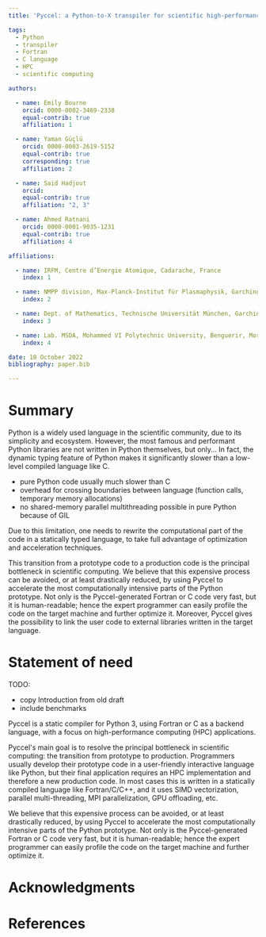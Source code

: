 ```yaml
---
title: 'Pyccel: a Python-to-X transpiler for scientific high-performance computing'

tags:
  - Python
  - transpiler
  - Fortran
  - C language
  - HPC
  - scientific computing

authors:

  - name: Emily Bourne
    orcid: 0000-0002-3469-2338
    equal-contrib: true
    affiliation: 1

  - name: Yaman Güçlü
    orcid: 0000-0003-2619-5152
    equal-contrib: true
    corresponding: true
    affiliation: 2

  - name: Said Hadjout
    orcid:
    equal-contrib: true
    affiliation: "2, 3"

  - name: Ahmed Ratnani
    orcid: 0000-0001-9035-1231
    equal-contrib: true
    affiliation: 4

affiliations:

  - name: IRFM, Centre d’Energie Atomique, Cadarache, France
    index: 1

  - name: NMPP division, Max-Planck-Institut für Plasmaphysik, Garching bei München, Germany
    index: 2

  - name: Dept. of Mathematics, Technische Universität München, Garching bei München, Germany
    index: 3

  - name: Lab. MSDA, Mohammed VI Polytechnic University, Benguerir, Morocco
    index: 4

date: 10 October 2022
bibliography: paper.bib

---
```


# Summary

Python is a widely used language in the scientific community, due to its simplicity and ecosystem.
However, the most famous and performant Python libraries are not written in Python themselves, but only...
In fact, the dynamic typing feature of Python makes it significantly slower than a low-level compiled language like C.

- pure Python code usually much slower than C
- overhead for crossing boundaries between language (function calls, temporary memory allocations)
- no shared-memory parallel multithreading possible in pure Python because of GIL

Due to this limitation, one needs to rewrite the computational part of the code in a statically typed language, to take full advantage of optimization and acceleration techniques.

This transition from a prototype code to a production code is the principal bottleneck in scientific computing.
We believe that this expensive process can be avoided, or at least drastically reduced, by using Pyccel to accelerate the most computationally intensive parts of the Python prototype.
Not only is the Pyccel-generated Fortran or C code very fast, but it is human-readable; hence the expert programmer can easily profile the code on the target machine and further optimize it.
Moreover, Pyccel gives the possibility to link the user code to external libraries written in the target language.

# Statement of need

TODO:
- copy Introduction from old draft
- include benchmarks

Pyccel is a static compiler for Python 3, using Fortran or C as a backend language, with a focus on high-performance computing (HPC) applications.

Pyccel's main goal is to resolve the principal bottleneck in scientific computing: the transition from prototype to production. Programmers usually develop their prototype code in a user-friendly interactive language like Python, but their final application requires an HPC implementation and therefore a new production code. In most cases this is written in a statically compiled language like Fortran/C/C++, and it uses SIMD vectorization, parallel multi-threading, MPI parallelization, GPU offloading, etc.

We believe that this expensive process can be avoided, or at least drastically reduced, by using Pyccel to accelerate the most computationally intensive parts of the Python prototype. Not only is the Pyccel-generated Fortran or C code very fast, but it is human-readable; hence the expert programmer can easily profile the code on the target machine and further optimize it.

# Acknowledgments

# References
